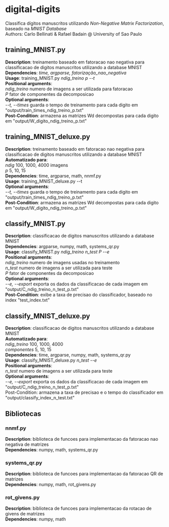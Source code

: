 # digital-digits
Classifica dígitos manuscritos utilizando *Non-Negative Matrix Factorization*, baseado na *MNIST Database*\
Authors: Carlo Bellinati & Rafael Badain @ University of Sao Paulo

## training_MNIST.py
**Description**: treinamento baseado em fatoracao nao negativa para classificacao de digitos manuscritos utilizando a database MNIST\
**Dependencies**: *time, argparse, fatorização_nao_negativa*\
**Usage**: training_MNIST.py *ndig_treino* *p* *--t*\
**Positional arguments**:\
    *ndig_treino*   numero de imagens a ser utilizada para fatoracao\
    *P*             fator de componentes da decomposicao\
**Optional arguments**:\
    *--t, --times*  guarda o tempo de treinamento para cada digito em "output/train_times_ndig_treino_p.txt"\
**Post-Condition**: armazena as matrizes Wd decompostas para cada digito em "output/W_digito_ndig_treino_p.txt"

## training_MNIST_deluxe.py
**Description**: treinamento baseado em fatoracao nao negativa para classificacao de digitos manuscritos utilizando a database MNIST\
**Automatizado para**:\
    *ndig* 100, 1000, 4000 imagens\
    *p*    5, 10, 15\
**Dependencies**: time, argparse, math, nnmf.py\
**Usage**: training_MNIST_deluxe.py --t\
**Optional arguments**:\
    *--t, --times*  guarda o tempo de treinamento para cada digito em "output/train_times_ndig_treino_p.txt"\
**Post-Condition**: armazena as matrizes Wd decompostas para cada digito  em "output/W_digito_ndig_treino_p.txt"

## classify_MNIST.py
**Description**: classificacao de digitos manuscritos utilizando a database MNIST\
**Dependencies**: argparse, numpy, math, systems_qr.py\
**Usage**: classify_MNIST.py *ndig_treino* *n_test* *P* *--e*\
**Positional arguments**:\
    *ndig_treino*   numero de imagens usadas no treinamento\
    *n_test*        numero de imagens a ser utilizada para teste\
    *P*             fator de componentes da decomposicao\
**Optional arguments**:\
    *--e, --export* exporta os dados da classificacao de cada imagem em "output/C_ndig_treino_n_test_p.txt"\
**Post-Condition**: exibe a taxa de precisao do classificador, baseado no index "test_index.txt"

## classify_MNIST_deluxe.py
**Description**: classificacao de digitos manuscritos utilizando a database MNIST\
**Automatizado para**:\
    *ndig_treino* 100, 1000, 4000\
    *componentes* 5, 10, 15\
**Dependencies**: time, argparse, numpy, math, systems_qr.py\
**Usage**: classify_MNIST_deluxe.py *n_test* *--e*\
**Positional arguments**:\
    *n_test*        numero de imagens a ser utilizada para teste\
**Optional arguments**:\
    *--e, --export* exporta os dados da classificacao de cada imagem em "output/C_ndig_treino_n_test_p.txt"\
Post-Condition: armazena a taxa de precisao e o tempo do classificador em "output/classify_index_n_test.txt"

## Bibliotecas
### nnmf.py
**Description**: biblioteca de funcoes para implementacao da fatoracao nao negativa de matrizes\
**Dependencies**: numpy, math, systems_qr.py

### systems_qr.py
**Description**: biblioteca de funcoes para implementacao da fatoracao QR de matrizes\
**Dependencies**: numpy, math, rot_givens.py

### rot_givens.py
**Description**: biblioteca de funcoes para implementacao da rotacao de givens de matrizes\
**Dependencies**: numpy, math
